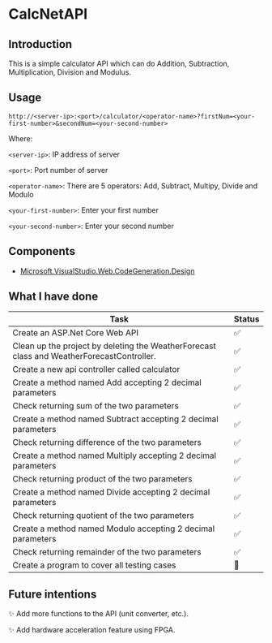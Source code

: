 # CalcNetAPI

## Introduction

This is a simple calculator API which can do Addition, Subtraction, Multiplication, Division and Modulus.

## Usage

```
http://<server-ip>:<port>/calculator/<operator-name>?firstNum=<your-first-number>&secondNum=<your-second-number>
```
Where:

`<server-ip>`: IP address of server

`<port>`: Port number of server

`<operator-name>`: There are 5 operators: Add, Subtract, Multipy, Divide and Modulo

`<your-first-number>`: Enter your first number

`<your-second-number>`: Enter your second number

## Components

- [Microsoft.VisualStudio.Web.CodeGeneration.Design](https://www.nuget.org/packages/Microsoft.VisualStudio.Web.CodeGeneration.Design/)

## What I have done

 Task | Status
 --- | ---
Create an ASP.Net Core Web API | :white_check_mark:
Clean up the project by deleting the WeatherForecast class and WeatherForecastController. | :white_check_mark:
Create a new api controller called calculator | :white_check_mark:
Create a method named Add accepting 2 decimal parameters | :white_check_mark:
Check returning sum of the two parameters | :white_check_mark:
Create a method named Subtract accepting 2 decimal parameters | :white_check_mark:
Check returning difference of the two parameters | :white_check_mark:
Create a method named Multiply accepting 2 decimal parameters | :white_check_mark:
Check returning product of the two parameters | :white_check_mark:
Create a method named Divide accepting 2 decimal parameters | :white_check_mark:
Check returning quotient of the two parameters | :white_check_mark:
Create a method named Modulo accepting 2 decimal parameters | :white_check_mark:
Check returning remainder of the two parameters | :white_check_mark:
Create a program to cover all testing cases | :construction:

## Future intentions

:sparkles: Add more functions to the API (unit converter, etc.).

:sparkles: Add hardware acceleration feature using FPGA.
